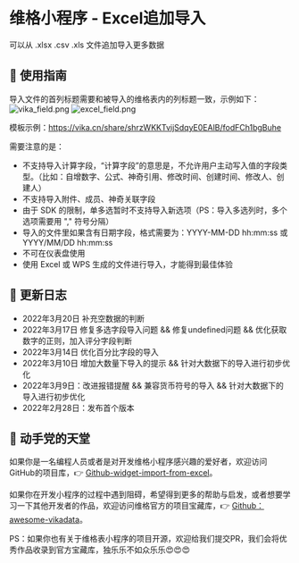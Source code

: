 # 维格小程序 - Excel追加导入

可以从 .xlsx .csv .xls 文件追加导入更多数据

## 📄 使用指南

导入文件的首列标题需要和被导入的维格表内的列标题一致，示例如下：
![vika_field.png](https://s1.vika.cn/space/2022/03/18/6015eaf7c82a47d59b7bb716d9d30a85?attname=image.png)
![excel_field.png](https://s1.vika.cn/space/2022/03/18/9e3aacadaa8f4703bb2517a6036213a9?attname=image.png)

模板示例：https://vika.cn/share/shrzWKKTvijSdqyE0EAlB/fodFCh1bgBuhe

需要注意的是：
- 不支持导入计算字段，“计算字段”的意思是，不允许用户主动写入值的字段类型。（比如：自增数字、公式、神奇引用、修改时间、创建时间、修改人、创建人）
- 不支持导入附件、成员、神奇关联字段
- 由于 SDK 的限制，单多选暂时不支持导入新选项（PS：导入多选列时，多个选项需要用 "," 符号分隔）
- 导入的文件里如果含有日期字段，格式需要为：YYYY-MM-DD hh:mm:ss 或 YYYY/MM/DD hh:mm:ss
- 不可在仪表盘使用
- 使用 Excel 或 WPS 生成的文件进行导入，才能得到最佳体验

## 🎯 更新日志

- 2022年3月20日 补充空数据的判断
- 2022年3月17日 修复多选字段导入问题 && 修复undefined问题 && 优化获取数字的正则，加入评分字段判断
- 2022年3月14日 优化百分比字段的导入
- 2022年3月10日 增加大数量下导入的提示 && 针对大数据下的导入进行初步优化
- 2022年3月9日：改进报错提醒 && 兼容货币符号的导入 && 针对大数据下的导入进行初步优化
- 2022年2月28日：发布首个版本

## 🌈 动手党的天堂

如果你是一名编程人员或者是对开发维格小程序感兴趣的爱好者，欢迎访问GitHub的项目库，👉 [Github-widget-import-from-excel](https://github.com/xukecheng/widget-import-from-excel)。

如果你在开发小程序的过程中遇到阻碍，希望得到更多的帮助与启发，或者想要学习一下其他开发者的作品，欢迎访问维格官方的项目宝藏库，👉 [Github：awesome-vikadata](https://github.com/vikadata/awesome-vikadata)。

PS：如果你也有关于维格表小程序的项目开源，欢迎给我们提交PR，我们会将优秀作品收录到官方宝藏库，独乐乐不如众乐乐😍😍😍

